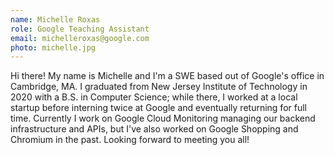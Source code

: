 ```yaml
---
name: Michelle Roxas
role: Google Teaching Assistant
email: michelleroxas@google.com
photo: michelle.jpg
---
```


Hi there! My name is Michelle and I'm a SWE based out of Google's office in Cambridge, MA. I graduated from New Jersey Institute of Technology in 2020 with a B.S. in Computer Science; while there, I worked at a local startup before interning twice at Google and eventually returning for full time.  Currently I work on Google Cloud Monitoring managing our backend infrastructure and APIs, but I've also worked on Google Shopping and Chromium in the past. Looking forward to meeting you all!



